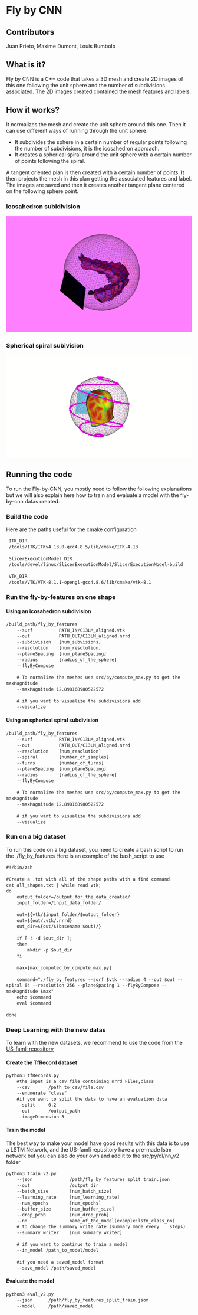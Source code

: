 # Fly by CNN

## Contributors
Juan Prieto, Maxime Dumont, Louis Bumbolo

## What is it?
Fly by CNN is a C++ code that takes a 3D mesh and create 2D images of this one following the unit sphere and the number of subdivisions associated. The 2D images created contained the mesh features and labels.

## How it works?
It normalizes the mesh and create the unit sphere around this one. Then it can use different ways of running through the unit sphere:
* It subdivides the sphere in a certain number of regular points following the number of subdivisions, it is the icosahedron approach.
* It creates a spherical spiral around the unit sphere  with a certain number of points following the spiral. 

A tangent oriented plan is then created with a certain number of points. It then projects the mesh in this plan getting the associated features and label. The images are saved and then it creates another tangent plane centered on the following sphere point.

### Icosahedron subidivision
<!-- ![Sphere_and_plane](https://github.com/MaximeDum/fly-by-cnn/tree/master/docs/Sphere_and_plane.png?raw=true) -->

![Sphere_and_plane](./docs/Sphere_and_plane.png?raw=true)

### Spherical spiral subivision
<!-- ![Spherical_spiral](https://github.com/lbumbolo/fly-by-cnn/tree/master/docs/Spherical_spiral.gif?raw=true) -->

![Spherical_spiral](./docs/Spherical_spiral.gif?raw=true)

## Running the code
To run the Fly-by-CNN, you mostly need to follow the following explanations but we will also explain here how to train and evaluate a model with the fly-by-cnn datas created.

### Build the code
Here are the paths useful for the cmake configuration
```
 ITK_DIR 
 /tools/ITK/ITKv4.13.0-gcc4.8.5/lib/cmake/ITK-4.13             

 SlicerExecutionModel_DIR     
 /tools/devel/linux/SlicerExecutionModel/SlicerExecutionModel-build

 VTK_DIR                          
 /tools/VTK/VTK-8.1.1-opengl-gcc4.8.6/lib/cmake/vtk-8.1  
```


### Run the fly-by-features on one shape

#### Using an icosahedron subdivision
```
/build_path/fly_by_features 
	--surf 			PATH_IN/C13LM_aligned.vtk 
	--out 			PATH_OUT/C13LM_aligned.nrrd 
	--subdivision  	[num_subvisions] 
	--resolution   	[num_resolution] 
	--planeSpacing 	[num_planeSpacing] 
	--radius 		[radius_of_the_sphere]
	--flyByCompose 

	# To normalize the meshes use src/py/compute_max.py to get the maxMagnitude
	--maxMagnitude 12.898168980522572

	# if you want to visualize the subdivisions add
	--visualize
```

#### Using an spherical spiral subdivision
```
/build_path/fly_by_features 
	--surf 			PATH_IN/C13LM_aligned.vtk 
	--out 			PATH_OUT/C13LM_aligned.nrrd   
	--resolution 	[num_resolution] 
	--spiral 		[number_of_samples] 
	--turns 		[number_of_turns]
	--planeSpacing 	[num_planeSpacing]
	--radius 		[radius_of_the_sphere] 
	--flyByCompose

	# To normalize the meshes use src/py/compute_max.py to get the maxMagnitude
	--maxMagnitude 12.898168980522572

	# if you want to visualize the subdivisions add
	--visualize
```


### Run on a big dataset
To run this code on a big dataset, you need to create a bash script to run the ./fly_by_features 
Here is an example of the bash_script to use

```
#!/bin/zsh

#Create a .txt with all of the shape paths with a find command
cat all_shapes.txt | while read vtk;
do
	output_folder=/output_for_the_data_created/
	input_folder=/input_data_folder/

	out=${vtk/$input_folder/$output_folder}
	out=${out/.vtk/.nrrd}
	out_dir=${out/$(basename $out)/}

	if [ ! -d $out_dir ];
	then
		mkdir -p $out_dir
	fi

	max=[max_computed_by_compute_max.py]

	command="./fly_by_features --surf $vtk --radius 4 --out $out --spiral 64 --resolution 256 --planeSpacing 1 --flyByCompose --maxMagnitude $max"
	echo $command
	eval $command

done
```


### Deep Learning with the new datas
To learn with the new datasets, we recommend to use the code from the [US-famli repository](https://github.com/juanprietob/US-famli)

#### Create the TfRecord dataset
```
python3 tfRecords.py 
	#the input is a csv file containing nrrd Files,class
	--csv 		/path_to_csv/file.csv
	--enumerate "class" 
	#if you want to split the data to have an evaluation data
	--split 	0.2 
	--out 		/output_path
	--imageDimension 3
```

#### Train the model
The best way to make your model have good results with this data is to use a LSTM Network, and the US-famli repository have a pre-made lstm network but you can also do your own and add it to the src/py/dl/nn_v2 folder
```
python3 train_v2.py 
	--json 				/path/fly_by_features_split_train.json 
	--out 				/output_dir
	--batch_size 		[num_batch_size]
	--learning_rate 	[num_learning_rate]
	--num_epochs 		[num_epochs]
	--buffer_size 		[num_buffer_size] 
	--drop_prob 		[num_drop_prob] 
	--nn 				name_of_the_model(example:lstm_class_nn)
	# to change the summary write rate (summary made every __ steps)
	--summary_writer 	[num_summary_writer]

	# if you want to continue to train a model
	--in_model /path_to_model/model 

	#if you need a saved_model format
	--save_model /path/saved_model
```

#### Evaluate the model
```
python3 eval_v2.py 
	--json 		/path/fly_by_features_split_train.json
	--model 	/path/saved_model
```
